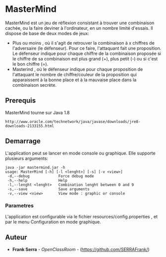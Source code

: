 # MasterMind

MasterMind est un jeu de réflexion consistant à trouver une combinaison cachée, ou la faire deviner à l'ordinateur, en un nombre limité d'essais.
Il dispose de base de deux modes de jeux:
- Plus ou moins , où il s'agit de retrouver la combinaison à x chiffres de l'adversaire (le défenseur). Pour ce faire, l'attaquant fait une proposition. Le défenseur indique pour chaque chiffre de la combinaison proposée si le chiffre de sa combinaison est plus grand (+), plus petit (-) ou si c'est le bon chiffre (=).
- Masterind , où le  défenseur indique pour chaque proposition de l'attaquant le nombre de chiffre/couleur de la proposition qui apparaissent à la bonne place et à la mauvaise place dans la combinaison secrète.

## Prerequis

MasterMind tourne sur Java 1.8

```
http://www.oracle.com/technetwork/java/javase/downloads/jre8-downloads-2133155.html
```

## Demarrage

L'application peut se lancer en mode console ou graphique.
Elle supporte plusieurs arguments:
```
java -jar mastermind.jar -h
usage: MasterMind [-h] [-l <lenght>] [-s] [-v <view>]
 -d,--debug             Force debug mode
 -h,--help              Help
 -l,--lenght <lenght>   Combination lenght between 0 and 9
 -s,--save              Save arguments
 -v,--view <view>       View mode : graphic or console
```


### Parametres

L'application est configurable via le fichier resources/config.properties , et par le menu Configuration en mode graphique.


## Auteur

* **Frank Serra** - *OpenClassRoom* - (https://github.com/SERRAFrank/)


